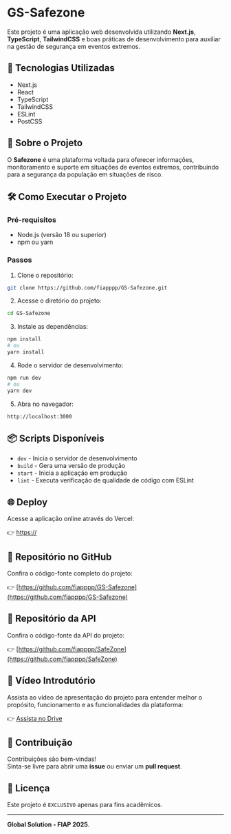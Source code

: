 # GS-Safezone

Este projeto é uma aplicação web desenvolvida utilizando **Next.js**, **TypeScript**, **TailwindCSS** e boas práticas de desenvolvimento para auxiliar na gestão de segurança em eventos extremos.

## 🚀 Tecnologias Utilizadas

- Next.js
- React
- TypeScript
- TailwindCSS
- ESLint
- PostCSS

## 🧠 Sobre o Projeto

O **Safezone** é uma plataforma voltada para oferecer informações, monitoramento e suporte em situações de eventos extremos, contribuindo para a segurança da população em situações de risco.

## 🛠️ Como Executar o Projeto

### Pré-requisitos

- Node.js (versão 18 ou superior)
- npm ou yarn

### Passos

1. Clone o repositório:

```bash
git clone https://github.com/fiapppp/GS-Safezone.git
```

2. Acesse o diretório do projeto:

```bash
cd GS-Safezone
```

3. Instale as dependências:

```bash
npm install
# ou
yarn install
```

4. Rode o servidor de desenvolvimento:

```bash
npm run dev
# ou
yarn dev
```

5. Abra no navegador:

```
http://localhost:3000
```

## 📦 Scripts Disponíveis

- `dev` - Inicia o servidor de desenvolvimento
- `build` - Gera uma versão de produção
- `start` - Inicia a aplicação em produção
- `lint` - Executa verificação de qualidade de código com ESLint

## 🌐 Deploy

Acesse a aplicação online através do Vercel:

👉 [https://](https://)

## 🔗 Repositório no GitHub

Confira o código-fonte completo do projeto:

👉 [https://github.com/fiapppp/GS-Safezone](https://github.com/fiapppp/GS-Safezone)

## 🔗 Repositório da API

Confira o código-fonte da API do projeto:

👉 [https://github.com/fiapppp/SafeZone](https://github.com/fiapppp/SafeZone)

## 🎥 Vídeo Introdutório

Assista ao vídeo de apresentação do projeto para entender melhor o propósito, funcionamento e as funcionalidades da plataforma:

👉 [Assista no Drive](https://drive.google.com/file/d/1PZAtyL4mqKJe-HMaPDUlf062i2xxfGMX/view?usp=sharing)

## 🤝 Contribuição

Contribuições são bem-vindas!  
Sinta-se livre para abrir uma **issue** ou enviar um **pull request**.

## 📜 Licença

Este projeto é `EXCLUSIVO` apenas para fins acadêmicos.

---

**Global Solution - FIAP 2025**.